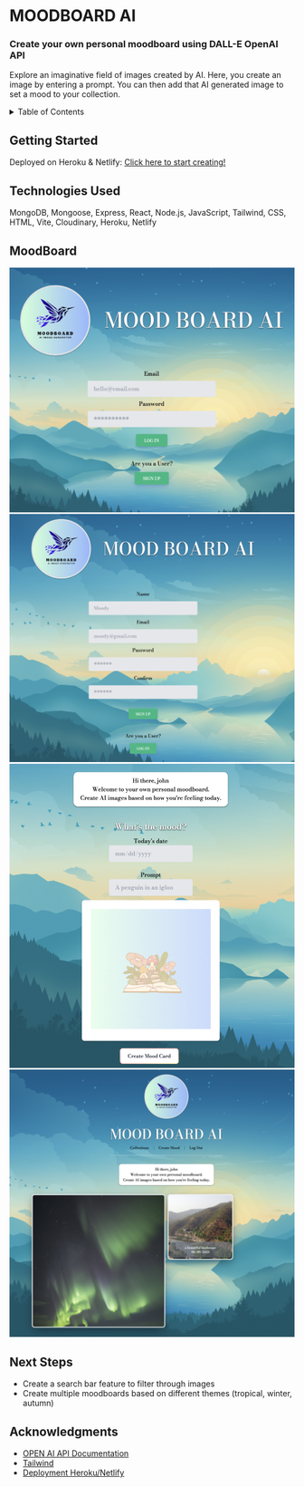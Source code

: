 <h1> MOODBOARD AI </h1>
<h3>Create your own personal moodboard using DALL-E OpenAI API</h3>
<p>Explore an imaginative field of images created by AI. Here, you create an image by entering a prompt. You can then add that AI generated image to set a mood to your collection. </p>

<!-- TABLE OF CONTENTS -->
<details>
  <summary>Table of Contents</summary>
  <ol>
    <li>
      <a href="#getting-started">Getting Started</a>
    </li>
    <li>
      <a href="#technologies-used">Technologies Used</a></li>
    </li>
    <li>
      <a href="#game-board">MoodBoard</a>
    </li>
    <li>
      <a href="#next-steps">Next Steps</a>
    </li>
    <li>
      <a href="#acknowledgments">Acknowledgements</a>
    </li>
  </ol>
</details>

## Getting Started

Deployed on Heroku & Netlify:
<a href="https://moodboard-mern.netlify.app/" width="250px">Click here to start creating!</a>

## Technologies Used

MongoDB, Mongoose, Express, React, Node.js,
JavaScript, Tailwind, CSS, HTML, Vite, Cloudinary,
Heroku, Netlify

## MoodBoard

<img src="./client/src/assets/login-pg.png"> <img src="./client/src/assets/signup-pg.png"> <img src="./client/src/assets/createAI.png"/> <img src="./client/src/assets/collections-pg.png">

## Next Steps

<ul>
 <li>Create a search bar feature to filter through images</li>
 <li>Create multiple moodboards based on different themes (tropical, winter, autumn)</li>
</ul>

## Acknowledgments

<ul>
  <li> <a href="https://platform.openai.com/docs/guides/images/introduction">OPEN AI API Documentation</a>
  <li> <a href="https://tailwindcss.com/">Tailwind</a>
  <li> <a href="https://dev.to/stlnick/how-to-deploy-a-full-stack-mern-app-with-heroku-netlify-ncb">Deployment Heroku/Netlify</a>
</ul>
